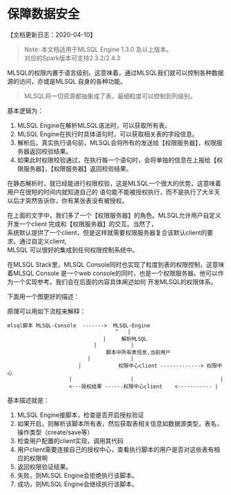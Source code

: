 # 保障数据安全

【文档更新日志：2020-04-10】

> Note: 本文档适用于MLSQL Engine 1.3.0 及以上版本。  
> 对应的Spark版本可支持2.3.2/2.4.3

MLSQL的权限内置于语言级别。这意味着，通过MLSQL我们就可以控制各种数据源的访问，亦或是MLSQL
自身的各种功能。

> MLSQL将一切资源都抽象成了表，最细粒度可以控制到列级别。

基本逻辑为：

1. MLSQL Engine在解析MLSQL语法时，可以获取所有表。
2. MLSQL Engine在执行时具体语句时，可以获取相关表的字段信息。
3. 解析后，真实执行语句前，MLSQL会将所有的发送给【权限服务器】，权限服务器返回校验结果。
4. 如果此时权限校验通过，在执行每一个语句时，会将单独的信息在上报给【权限服务器】，【权限服务器】返回校验结果。

在静态解析时，就已经能进行权限校验，这是MLSQL一个很大的优势，这意味着用户在很短的时间内就知道自己的
语句能不能被授权执行，而不是执行了大半天以后才突然告诉你，你有某张表没有被授权。

在上面的文字中，我们多了一个【权限服务器】的角色。MLSQL允许用户自定义开发一个client 完成和【权限服务器】的交互。当然了，  
系统默认提供了一个client，但是这样就需要权限服务器复合该默认client的要求。通过自定义client,  
MLSQL 可以很好的集成到任何权限控制系统中。

在MLSQL Stack里，MLSQL Console同时也实现了粒度到表的权限控制，这意味着MLSQL Console
是一个web console的同时，也是一个权限服务器。他可以作为一个实现参考。我们会在后面的内容具体阐述如何
开发MLSQL的权限体系。

下面用一个图更好的描述：

原理可以用如下流程来解释：

```
mlsql脚本 MLSQL-Console  ------->  MLSQL-Engine
                                   ^   |
                               |     解析MLSQL
                            |           |
                                脚本中所有表信息,当前用户
                          |             |
                       |            权限中心client -------------> 权限中心
                    |                   |                            |
                    <---授权结果 ------权限中心client    <----------- |

```

基本描述就是：

1. MLSQL Engine接脚本，检查是否开启授权验证
2. 如果开启，则解析该脚本所有表，然后获取表相关信息如数据源类型，表名，操作类型（create/save等）
3. 检查用户配置的client实现，调用其代码
4. 用户client需要连接自己的授权中心，查看执行脚本的用户是否对这些表有相应的权限啊
5. 返回权限验证结果。
6. 失败，则MLSQL Engine会拒绝执行该脚本。
7. 成功，则MLSQL Engine会继续执行该脚本。